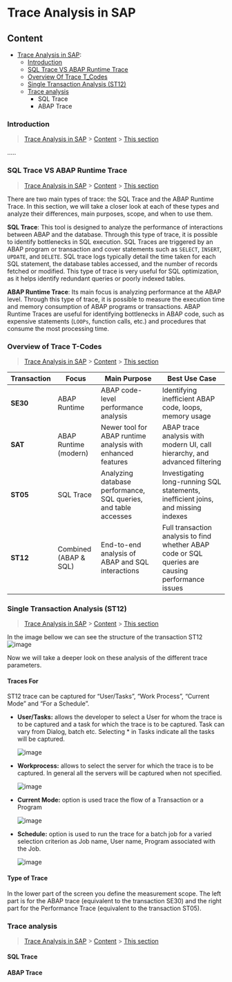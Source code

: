 # Trace Analysis in SAP

## Content

-  [Trace Analysis in SAP](Trace_Analysis.md):
    - [Introduction](#introduction)
    - [SQL Trace VS ABAP Runtime Trace](#sql_abap)
    - [Overview Of Trace T_Codes](#t_codes)
    - [Single Transaction Analysis (ST12)](#st12)
    - [Trace analysis](#analysis)
      - SQL Trace
      - ABAP Trace

### Introduction

> [Trace Analysis in SAP](#Trace_Analysis_in_SAP) > [Content](#content) > [This section](#introduction)

.....

### SQL Trace VS ABAP Runtime Trace

> [Trace Analysis in SAP](#Trace_Analysis_in_SAP) > [Content](#content) > [This section](#sql_abap)

There are two main types of trace: the SQL Trace and the ABAP Runtime Trace. In this section, we will take a closer look at each of these types and analyze their differences, main purposes, scope, and when to use them.

**SQL Trace**: This tool is designed to analyze the performance of interactions between ABAP and the database. Through this type of trace, it is possible to identify bottlenecks in SQL execution. SQL Traces are triggered by an ABAP program or transaction and cover statements such as `SELECT`, `INSERT`, `UPDATE`, and `DELETE`. SQL trace logs typically detail the time taken for each SQL statement, the database tables accessed, and the number of records fetched or modified. This type of trace is very useful for SQL optimization, as it helps identify redundant queries or poorly indexed tables.

**ABAP Runtime Trace**: Its main focus is analyzing performance at the ABAP level. Through this type of trace, it is possible to measure the execution time and memory consumption of ABAP programs or transactions. ABAP Runtime Traces are useful for identifying bottlenecks in ABAP code, such as expensive statements (`LOOPs`, function calls, etc.) and procedures that consume the most processing time.


### Overview of Trace T-Codes

> [Trace Analysis in SAP](#Trace_Analysis_in_SAP) > [Content](#content) > [This section](#t_codes)

| Transaction | Focus | Main Purpose | Best Use Case |
|-------------|-------|--------------|---------------|
| **SE30** | ABAP Runtime | ABAP code-level performance analysis | Identifying inefficient ABAP code, loops, memory usage |
| **SAT** | ABAP Runtime (modern) | Newer tool for ABAP runtime analysis with enhanced features | ABAP trace analysis with modern UI, call hierarchy, and advanced filtering |
| **ST05** | SQL Trace | Analyzing database performance, SQL queries, and table accesses | Investigating long-running SQL statements, inefficient joins, and missing indexes |
| **ST12** | Combined (ABAP & SQL) | End-to-end analysis of ABAP and SQL interactions | Full transaction analysis to find whether ABAP code or SQL queries are causing performance issues |


### Single Transaction Analysis (ST12)

> [Trace Analysis in SAP](#Trace_Analysis_in_SAP) > [Content](#content) > [This section](#st12)

In the image bellow we can see the structure of the transaction ST12 
    ![image](https://github.com/user-attachments/assets/0bdb06f4-572e-4674-baf2-3c97c8f9027b)

Now we will take a deeper look on these analysis of the different trace parameters.

#### Traces For

ST12 trace can be captured for “User/Tasks”, “Work Process”, “Current Mode” and “For a Schedule”.

- **User/Tasks:** allows the developer to select a User for whom the trace is to be captured and a task for which the trace is to be captured. Task can vary from Dialog, batch etc. Selecting * in Tasks indicate all the tasks will be captured.
  
  ![image](https://github.com/user-attachments/assets/8306add5-12f3-489a-9d8e-cc4d6c2691e7)
  
- **Workprocess:** allows to select the server for which the trace is to be captured. In general all the servers will be captured when not specified.
  
  ![image](https://github.com/user-attachments/assets/8f9810de-07dd-49ef-8495-e3e5dfc8ed17)

- **Current Mode:** option is used trace the flow of a Transaction or a Program
  
  ![image](https://github.com/user-attachments/assets/d7360613-3af5-403a-b61c-5bb3b26e2b96)

- **Schedule:** option is used to run the trace for a batch job for a varied selection criterion as Job name, User name, Program associated with the Job.

  ![image](https://github.com/user-attachments/assets/481b80cb-712d-4c66-9b2a-afd9629872e1)

#### Type of Trace  

 In the lower part of the screen you define the measurement scope. The left part is for the ABAP trace (equivalent to the transaction SE30) and the right part for the Performance Trace (equivalent to the transaction ST05).


### Trace analysis

> [Trace Analysis in SAP](#Trace_Analysis_in_SAP) > [Content](#content) > [This section](#analysis)

#### SQL Trace


#### ABAP Trace

